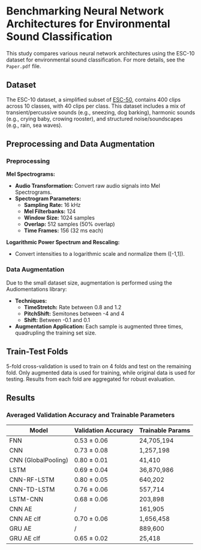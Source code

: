 # Benchmarking Neural Network Architectures for Environmental Sound Classification

This study compares various neural network architectures using the ESC-10 dataset for environmental sound classification. 
For more details, see the `Paper.pdf` file.
## Dataset

The ESC-10 dataset, a simplified subset of [ESC-50](https://github.com/karolpiczak/ESC-50), contains 400 clips across 10 classes, with 40 clips per class. This dataset includes a mix of transient/percussive sounds (e.g., sneezing, dog barking), harmonic sounds (e.g., crying baby, crowing rooster), and structured noise/soundscapes (e.g., rain, sea waves).

## Preprocessing and Data Augmentation

### Preprocessing

**Mel Spectrograms:**
- **Audio Transformation:** Convert raw audio signals into Mel Spectrograms.
- **Spectrogram Parameters:**
  - **Sampling Rate:** 16 kHz
  - **Mel Filterbanks:** 124
  - **Window Size:** 1024 samples
  - **Overlap:** 512 samples (50% overlap)
  - **Time Frames:** 156 (32 ms each)

**Logarithmic Power Spectrum and Rescaling:**
- Convert intensities to a logarithmic scale and normalize them ([-1,1]).

### Data Augmentation

Due to the small dataset size, augmentation is performed using the Audiomentations library:
- **Techniques:** 
  - **TimeStretch:** Rate between 0.8 and 1.2
  - **PitchShift:** Semitones between -4 and 4
  - **Shift:** Between -0.1 and 0.1
- **Augmentation Application:** Each sample is augmented three times, quadrupling the training set size.

## Train-Test Folds

5-fold cross-validation is used to train on 4 folds and test on the remaining fold. Only augmented data is used for training, while original data is used for testing. Results from each fold are aggregated for robust evaluation.

## Results

### Averaged Validation Accuracy and Trainable Parameters

| Model             | Validation Accuracy   | Trainable Params |
|-------------------|-----------------------|------------------|
| FNN               | 0.53 ± 0.06           | 24,705,194       |
| CNN               | 0.73 ± 0.08           | 1,257,198        |
| CNN (GlobalPooling)| 0.80 ± 0.01          | 41,410           |
| LSTM              | 0.69 ± 0.04           | 36,870,986       |
| CNN-RF-LSTM       | 0.80 ± 0.05           | 640,202          |
| CNN-TD-LSTM       | 0.76 ± 0.06           | 557,714          |
| LSTM-CNN          | 0.68 ± 0.06           | 203,898          |
| CNN AE            | /                     | 161,905          |
| CNN AE clf        | 0.70 ± 0.06           | 1,656,458        |
| GRU AE            | /                     | 889,600          |
| GRU AE clf        | 0.65 ± 0.02           | 25,418           |


